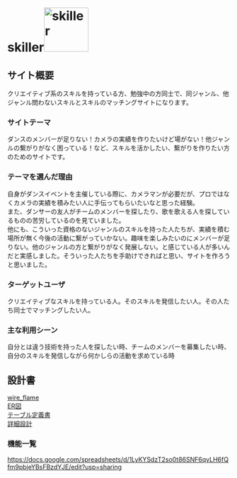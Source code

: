 # skiller<img width="100" alt="skiller" src="https://www.canva.com/design/DAD7fwiA5nw/Uc1R6-VlX_QgAQadBypMfw/view?utm_content=DAD7fwiA5nw&utm_campaign=designshare&utm_medium=link&utm_source=homepage_design_menu">

## サイト概要
クリエイティブ系のスキルを持っている方、勉強中の方同士で、同ジャンル、他ジャンル問わないスキルとスキルのマッチングサイトになります。

### サイトテーマ
ダンスのメンバーが足りない！カメラの実績を作りたいけど場がない！他ジャンルの繋がりがなく困っている！など、スキルを活かしたい、繋がりを作りたい方のためのサイトです。

### テーマを選んだ理由
自身がダンスイベントを主催している際に、カメラマンが必要だが、プロではなくカメラの実績を積みたい人に手伝ってもらいたいなと思った経験。  
また、ダンサーの友人がチームのメンバーを探したり、歌を歌える人を探しているものの苦労しているのを見ていました。  
他にも、こういった資格のないジャンルのスキルを持った人たちが、実績を積む場所が無く今後の活動に繋がっていかない。趣味を楽しみたいのにメンバーが足りない。他のジャンルの方と繋がりがなく発展しない。と感じている人が多いんだと実感しました。そういった人たちを手助けできればと思い、サイトを作ろうと思いました。

### ターゲットユーザ
クリエイティブなスキルを持っている人。そのスキルを発信したい人。その人たち同士でマッチングしたい人。

### 主な利用シーン
自分とは違う技術を持った人を探したい時、チームのメンバーを募集したい時、自分のスキルを発信しながら何かしらの活動を求めている時

## 設計書
[wire_flame](https://drive.google.com/file/d/15gh7PXpPc-O32WLt6wRdboGPrTbOl2c3/view?usp=sharing)  
[ER図](https://drive.google.com/file/d/1xdTNnrtIyyKH4CR4qj_NhWlwYNY7c8lb/view?usp=sharing)  
[テーブル定義書](https://drive.google.com/file/d/1hORaXQLOw55wVUw0M8RiO6yRQL7SzY1P/view?usp=sharing)  
[詳細設計](https://drive.google.com/file/d/1OS36pPN58HP5PcepaKIOKfYqGmUBQeDs/view?usp=sharing)

### 機能一覧
https://docs.google.com/spreadsheets/d/1LyKYSdzT2so0t86SNF6qyLH6fQfm9pbjeYBsFBzdYJE/edit?usp=sharing
